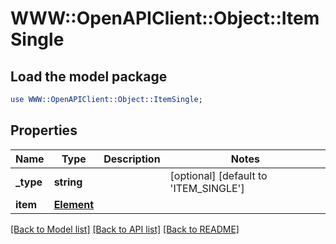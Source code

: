 # WWW::OpenAPIClient::Object::ItemSingle

## Load the model package
```perl
use WWW::OpenAPIClient::Object::ItemSingle;
```

## Properties
Name | Type | Description | Notes
------------ | ------------- | ------------- | -------------
**_type** | **string** |  | [optional] [default to &#39;ITEM_SINGLE&#39;]
**item** | [**Element**](Element.md) |  | 

[[Back to Model list]](../README.md#documentation-for-models) [[Back to API list]](../README.md#documentation-for-api-endpoints) [[Back to README]](../README.md)


